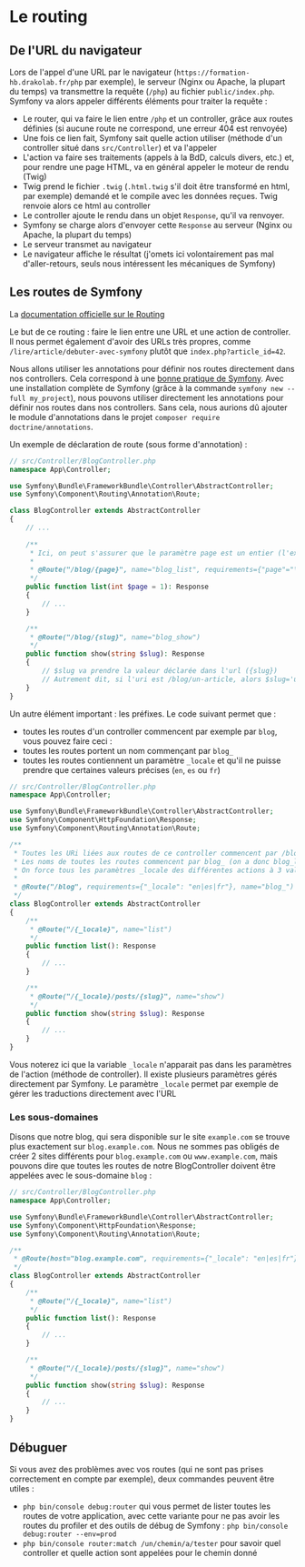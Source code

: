 # Le routing

## De l'URL du navigateur 

Lors de l'appel d'une URL par le navigateur (`https://formation-hb.drakolab.fr/php` par exemple), le serveur (Nginx ou Apache, la plupart du temps) va transmettre la requête (`/php`) au fichier `public/index.php`. Symfony va alors appeler différents éléments pour traiter la requête :
- Le router, qui va faire le lien entre `/php` et un controller, grâce aux routes définies (si aucune route ne correspond, une erreur 404 est renvoyée)
- Une fois ce lien fait, Symfony sait quelle action utiliser (méthode d'un controller situé dans `src/Controller`) et va l'appeler
- L'action va faire ses traitements (appels à la BdD, calculs divers, etc.) et, pour rendre une page HTML, va en général appeler le moteur de rendu (Twig)
- Twig prend le fichier `.twig` (`.html.twig` s'il doit être transformé en html, par exemple) demandé et le compile avec les données reçues. Twig renvoie alors ce html au controller
- Le controller ajoute le rendu dans un objet `Response`, qu'il va renvoyer. 
- Symfony se charge alors d'envoyer cette `Response` au serveur (Nginx ou Apache, la plupart du temps)
- Le serveur transmet au navigateur
- Le navigateur affiche le résultat (j'omets ici volontairement pas mal d'aller-retours, seuls nous intéressent les mécaniques de Symfony)

## Les routes de Symfony

La [documentation officielle sur le Routing](https://symfony.com/doc/current/routing.html)

Le but de ce routing : faire le lien entre une URL et une action de controller. Il nous permet également d'avoir des URLs très propres, comme `/lire/article/debuter-avec-symfony` plutôt que `index.php?article_id=42`.

Nous allons utiliser les annotations pour définir nos routes directement dans nos controllers. Cela correspond à une [bonne pratique de Symfony](https://symfony.com/doc/current/best_practices.html).
Avec une installation complète de Symfony (grâce à la commande `symfony new --full my_project`), nous pouvons utiliser directement les annotations pour définir nos routes dans nos controllers. Sans cela, nous aurions dû ajouter le module d'annotations dans le projet `composer require doctrine/annotations`.

Un exemple de déclaration de route (sous forme d'annotation) : 

```php
// src/Controller/BlogController.php
namespace App\Controller;

use Symfony\Bundle\FrameworkBundle\Controller\AbstractController;
use Symfony\Component\Routing\Annotation\Route;

class BlogController extends AbstractController
{
    // ...
    
    /**
     * Ici, on peut s'assurer que le paramètre page est un entier (l'expression régulière \d+ fait cette vérification)
     * 
     * @Route("/blog/{page}", name="blog_list", requirements={"page"="\d+"})
     */
    public function list(int $page = 1): Response
    {
        // ...
    }

    /**
     * @Route("/blog/{slug}", name="blog_show")
     */
    public function show(string $slug): Response
    {
        // $slug va prendre la valeur déclarée dans l'url ({slug})
        // Autrement dit, si l'uri est /blog/un-article, alors $slug='un-article'
    }
}
```

Un autre élément important : les préfixes. Le code suivant permet que :
- toutes les routes d'un controller commencent par exemple par `blog`, vous pouvez faire ceci :
- toutes les routes portent un nom commençant par `blog_`
- toutes les routes contiennent un paramètre `_locale` et qu'il ne puisse prendre que certaines valeurs précises (`en`, `es` ou `fr`)

```php
// src/Controller/BlogController.php
namespace App\Controller;

use Symfony\Bundle\FrameworkBundle\Controller\AbstractController;
use Symfony\Component\HttpFoundation\Response;
use Symfony\Component\Routing\Annotation\Route;

/**
 * Toutes les URi liées aux routes de ce controller commencent par /blog
 * Les noms de toutes les routes commencent par blog_ (on a donc blog_list et blog_show ici)
 * On force tous les paramètres _locale des différentes actions à 3 valeurs possibles : en, es ou fr
 * 
 * @Route("/blog", requirements={"_locale": "en|es|fr"}, name="blog_")
 */
class BlogController extends AbstractController
{
    /**
     * @Route("/{_locale}", name="list")
     */
    public function list(): Response
    {
        // ...
    }

    /**
     * @Route("/{_locale}/posts/{slug}", name="show")
     */
    public function show(string $slug): Response
    {
        // ...
    }
}
```

Vous noterez ici que la variable `_locale` n'apparait pas dans les paramètres de l'action (méthode de controller). Il existe plusieurs paramètres gérés directement par Symfony. Le paramètre `_locale` permet par exemple de gérer les traductions directement avec l'URL

### Les sous-domaines

Disons que notre blog, qui sera disponible sur le site `example.com` se trouve plus exactement sur `blog.example.com`. Nous ne sommes pas obligés de créer 2 sites différents pour `blog.example.com` ou `www.example.com`, mais pouvons dire que toutes les routes de notre BlogController doivent être appelées avec le sous-domaine `blog` : 

```php
// src/Controller/BlogController.php
namespace App\Controller;

use Symfony\Bundle\FrameworkBundle\Controller\AbstractController;
use Symfony\Component\HttpFoundation\Response;
use Symfony\Component\Routing\Annotation\Route;

/**
 * @Route(host="blog.example.com", requirements={"_locale": "en|es|fr"}, name="blog_")
 */
class BlogController extends AbstractController
{
    /**
     * @Route("/{_locale}", name="list")
     */
    public function list(): Response
    {
        // ...
    }

    /**
     * @Route("/{_locale}/posts/{slug}", name="show")
     */
    public function show(string $slug): Response
    {
        // ...
    }
}
```

## Débuguer

Si vous avez des problèmes avec vos routes (qui ne sont pas prises correctement en compte par exemple), deux commandes peuvent être utiles :

- `php bin/console debug:router` qui vous permet de lister toutes les routes de votre application, avec cette variante pour ne pas avoir les routes du profiler et des outils de débug de Symfony : `php bin/console debug:router --env=prod`
- `php bin/console router:match /un/chemin/a/tester` pour savoir quel controller et quelle action sont appelées pour le chemin donné